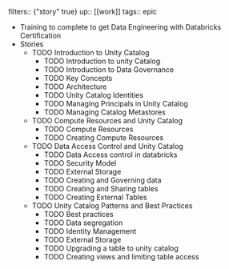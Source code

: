 filters:: {"story" true}
up:: [[work]]
tags:: epic

- Training to complete to get Data Engineering with Databricks Certification
- Stories
	- TODO Introduction to Unity Catalog
		- TODO Introduction to unity Catalog
		- TODO Introduction to Data Governance
		- TODO Key Concepts
		- TODO Architecture
		- TODO Unity Catalog Identities
		- TODO Managing Principals in Unity Catalog
		- TODO Managing Catalog Metastores
	- TODO Compute Resources and Unity Catalog
		- TODO Compute Resources
		- TODO Creating Compute Resources
	- TODO Data Access Control and Unity Catalog
		- TODO Data Access control in databricks
		- TODO Security Model
		- TODO External Storage
		- TODO Creating and Governing data
		- TODO Creating and Sharing tables
		- TODO Creating External Tables
	- TODO Unity Catalog Patterns and Best Practices
		- TODO Best practices
		- TODO Data segregation
		- TODO Identity Management
		- TODO External Storage
		- TODO Upgrading a table to unity catalog
		- TODO Creating views and limiting table access